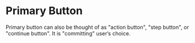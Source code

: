 # Primary Button

Primary button can also be thought of as "action button", "step button", or "continue button". It is "committing" user‘s choice.
